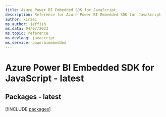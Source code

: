 ```yaml
---
title: Azure Power BI Embedded SDK for JavaScript
description: Reference for Azure Power BI Embedded SDK for JavaScript
author: xirzec
ms.author: jeffish
ms.data: 04/07/2023
ms.topic: reference
ms.devlang: javascript
ms.service: powerbiembedded
---
```

# Azure Power BI Embedded SDK for JavaScript - latest
## Packages - latest
[!INCLUDE [packages](power-bi-embedded-index.md)]
